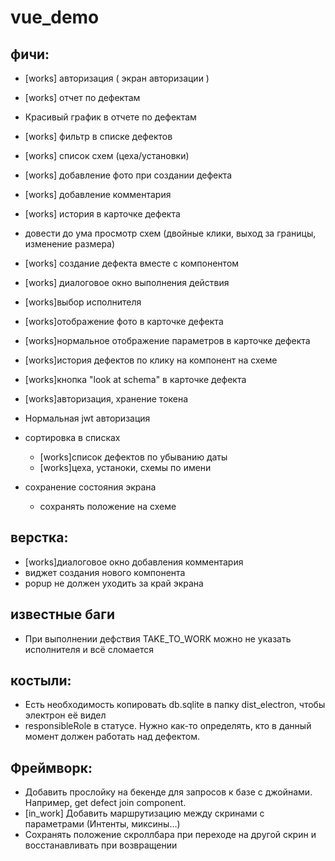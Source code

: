 # vue_demo

## фичи:

- [works] авторизация ( экран авторизации )
- [works] отчет по дефектам
- Красивый график в отчете по дефектам
- [works] фильтр в списке дефектов
- [works] список схем (цеха/установки)
- [works] добавление фото при создании дефекта
- [works] добавление комментария
- [works] история в карточке дефекта
- довести до ума просмотр схем (двойные клики, выход за границы, изменение размера)
- [works] создание дефекта вместе с компонентом
- [works] диалоговое окно выполнения действия
- [works]выбор исполнителя
- [works]отображение фото в карточке дефекта
- [works]нормальное отображение параметров в карточке дефекта
- [works]история дефектов по клику на компонент на схеме
- [works]кнопка "look at schema" в карточке дефекта
- [works]авторизация, хранение токена
- Нормальная jwt авторизация

- сортировка в списках

  - [works]список дефектов по убыванию даты
  - [works]цеха, устаноки, схемы по имени

- сохранение состояния экрана
  - сохранять положение на схеме

## верстка:

- [works]диалоговое окно добавления комментария
- виджет создания нового компонента
- popup не должен уходить за край экрана

## известные баги

- При выполнении дефствия TAKE_TO_WORK можно не указать исполнителя и всё сломается

## костыли:

- Есть необходимость копировать db.sqlite в папку dist_electron, чтобы электрон её видел
- responsibleRole в статусе. Нужно как-то определять, кто в данный момент должен работать над дефектом.

## Фреймворк:

- Добавить прослойку на бекенде для запросов к базе с джойнами. Например, get defect join component.
- [in_work] Добавить маршрутизацию между скринами с параметрами (Интенты, миксины...)
- Сохранять положение скроллбара при переходе на другой скрин и восстанавливать при возвращении

